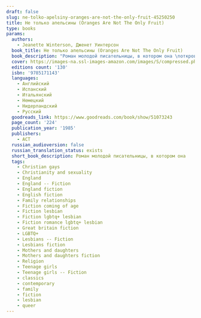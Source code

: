 ```yaml
---
draft: false
slug: ne-tolko-apelsiny-oranges-are-not-the-only-fruit-45250250
title: Не только апельсины (Oranges Are Not The Only Fruit)
type: books
params:
  authors:
    - Jeanette Winterson, Дженет Уинтерсон
  book_title: Не только апельсины (Oranges Are Not The Only Fruit)
  book_description: "Роман молодой писательницы, в котором она \nоткровенно рассказала о своем детстве и трагической первой любви, вызвал\n жаркие дискуссии и стал одним из главных культурных событий \nвосьмидесятых.\n\nДетство и юность Дженет проходят в атмосфере \nбесконечных проповедей, религиозных праздников и душеспасительных бесед.\n Девочка с увлечением принимает участие в миссионерской деятельности \nобщины, однако невольно отмечает, что ее \"добродетельные\" родители и \nсоседи весьма своеобразно трактуют учение Христа. С каждым днем ей все \nтруднее мириться с лицемерием и ханжеством, процветающими в ее \nокружении. Но однажды приходит любовь… и разрушает все, чем она жила до \nсих пор, -- семью, карьеру, веру в Бога и веру в людей. Но рушатся также\n и стены ее крошечного сообщества, за которыми открывается большой, \nживой настоящий мир…"
  cover: https://images-na.ssl-images-amazon.com/images/S/compressed.photo.goodreads.com/books/1561805620l/51073243.jpg
  editions count: '130'
  isbn: '9785171143'
  languages:
    - Английский
    - Испанский
    - Итальянский
    - Немецкий
    - Нидерландский
    - Русский
  goodreads_link: https://www.goodreads.com/book/show/51073243
  page_count: '224'
  publication_year: '1985'
  publishers:
    - АСТ
  russian_audioversion: false
  russian_translation_status: exists
  short_book_description: Роман молодой писательницы, в котором она
  tags:
    - Christian gays
    - Christianity and sexuality
    - England
    - England -- Fiction
    - England fiction
    - English fiction
    - Family relationships
    - Fiction coming of age
    - Fiction lesbian
    - Fiction lgbtq+ lesbian
    - Fiction romance lgbtq+ lesbian
    - Great britain fiction
    - LGBTQ+
    - Lesbians -- Fiction
    - Lesbians fiction
    - Mothers and daughters
    - Mothers and daughters fiction
    - Religion
    - Teenage girls
    - Teenage girls -- Fiction
    - classics
    - contemporary
    - family
    - fiction
    - lesbian
    - queer
---
```

